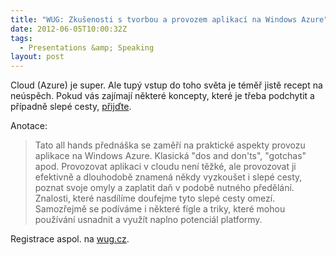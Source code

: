 ```yaml
---
title: "WUG: Zkušenosti s tvorbou a provozem aplikací na Windows Azure"
date: 2012-06-05T10:00:32Z
tags:
  - Presentations &amp; Speaking
layout: post
---
```

Cloud (Azure) je super. Ale tupý vstup do toho světa je téměř jistě recept na neúspěch. Pokud vás zajímají některé koncepty, které je třeba podchytit a případně slepé cesty, [přijďte][1].

Anotace:

> Tato all hands přednáška se zaměří na praktické aspekty provozu aplikace na Windows Azure. Klasická "dos and don'ts", "gotchas" apod. Provozovat aplikaci v cloudu není těžké, ale provozovat ji efektivně a dlouhodobě znamená někdy vyzkoušet i slepé cesty, poznat svoje omyly a zaplatit daň v podobě nutného předělání. Znalosti, které nasdílíme doufejme tyto slepé cesty omezí. Samozřejmě se podíváme i některé fígle a triky, které mohou používání usnadnit a využít naplno potenciál platformy.

Registrace aspol. na [wug.cz][2].

[1]: http://wug.cz/brno/akce/514-Zkusenosti-s-tvorbou-a-provozem-aplikaci-na-Windows-Azure
[2]: http://wug.cz/brno/akce/514-Zkusenosti-s-tvorbou-a-provozem-aplikaci-na-Windows-Azure
